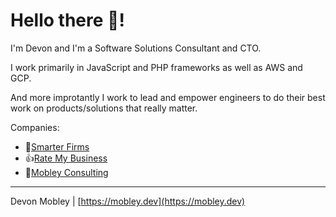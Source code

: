 # Hello there :wave:!
I'm Devon and I'm a Software Solutions Consultant and CTO. 

I work primarily in JavaScript and PHP frameworks as well as AWS and GCP. 

And more improtantly I work to lead and empower engineers to do their best work on products/solutions that really matter.

Companies:
- 🧐[Smarter Firms](https://github.com/smarterfirms/)
- 👍[Rate My Business](https://github.com/rate-my-business)
- 💼[Mobley Consulting](https://mobley.dev)

---
Devon Mobley | [https://mobley.dev](https://mobley.dev)
